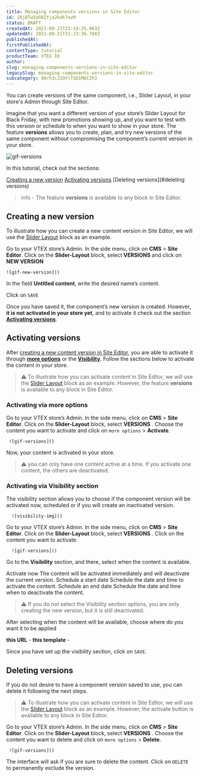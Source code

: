 ```yaml
---
title: Managing components versions in Site Editor
id: 28j8Tw5oG0ZYja2kdk7ovM
status: DRAFT
createdAt: 2021-09-21T21:19:25.083Z
updatedAt: 2021-09-21T21:23:36.788Z
publishedAt: 
firstPublishedAt: 
contentType: tutorial
productTeam: VTEX IO
author: 
slug: managing-components-versions-in-site-editor
legacySlug: managing-components-versions-in-site-editor
subcategory: 9Arh3cJIOYlfSD1MUC2h3
---
```


You can create versions of the same component, i.e., Slider Layout, in your store's Admin through Site Editor. 

Imagine that you want a different version of your store’s Slider Layout for Black Friday, with new promotions showing up, and you want to test with this version or schedule to when you want to show in your store. The feature **versions** allows you to create, plan, and try new versions of the same component without compromising the component’s current version in your store.

![gif-versions]()

In this tutorial, check out the sections:

[Creating a new version](#creating-a-new-version)
[Activating versions](#activating-versions)
[Deleting versions](#deleting versions)

> info - The feature **versions** is available to any block in Site Editor.

## Creating a new version 
To illustrate how you can create a new content version in Site Editor, we will use the [Slider Layout](https://developers.vtex.com/vtex-developer-docs/docs/vtex-slider-layout) block as an example.

Go to your VTEX store’s Admin.
In the side menu, click on **CMS** > **Site Editor**.
Click on the **Slider-Layout** block, select **VERSIONS** and click on **NEW VERSION**

	![gif-new-version]()

In the field **Untitled content**, write the desired name’s content.

Click on `SAVE`

Once you have saved it, the component’s new version is created. However, **it is not activated in your store yet**, and to activate it check out the section **[Activating versions](#activating-versions)**.

## Activating versions

After [creating a new content version in Site Editor](#creating-a-new-content-version), you are able to activate it through [**more options**](#activating-via-more-options) or the [**Visibility**](#activating-via-visibility-section). Follow the sections below to activate the content in your store.

> :warning: To illustrate how you can activate content in Site Editor, we will use the [Slider Layout](https://developers.vtex.com/vtex-developer-docs/docs/vtex-slider-layout) block as an example. However, the feature **versions** is available to any block in Site Editor.

### Activating via more options

Go to your VTEX store’s Admin.
In the side menu, click on **CMS** > **Site Editor**.
Click on the **Slider-Layout** block, select **VERSIONS** .
Choose the content you want to activate and click on `more options` > **Activate**.

     ![gif-versions]()

Now, your content is activated in your store.

> :warning: you can only have one content active at a time. If you activate one content, the others are deactivated.

### Activating via Visibility section

The visibility section allows you to choose if the component version will be activated now, scheduled or if you will create an inactivated version. 

      ![visibility-img]()

Go to your VTEX store’s Admin.
In the side menu, click on **CMS** > **Site Editor**.
Click on the **Slider-Layout** block, select **VERSIONS** .
Click on the content you want to activate.

      ![gif-versions]()

Go to the **Visibility** section, and there, select when the content is available.

Activate now
The content will be activated immediately and will deactivate the current version.
Schedule a start date
Schedule the date and time to activate the content.
Schedule an end date
Schedule the date and time when to deactivate the content.

> :warning:  If you do not select the Visibility section options, you are only creating the new version, but it is still deactivated.

After selecting when the content will be available, choose where do you want it to be applied

**this URL** - 
**this template** - 

Since you have set up the visibility section, click on `SAVE`.

## Deleting versions

If you do not desire to have a component version saved to use, you can delete it following the next steps.

> :warning: To illustrate how you can activate content in Site Editor, we will use the [Slider Layout](https://developers.vtex.com/vtex-developer-docs/docs/vtex-slider-layout) block as an example. However, the activate button is available to any block in Site Editor.

Go to your VTEX store’s Admin.
In the side menu, click on **CMS** > **Site Editor**.
Click on the **Slider-Layout** block, select **VERSIONS** .
Choose the content you want to delete and click on `more options` > **Delete**.

     ![gif-versions]()

The interface will ask if you are sure to delete the content. Click on `DELETE` to permanently exclude the version.

